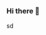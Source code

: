 ### Hi there 👋

<!--
**mudassirijaz786/mudassirijaz786** is a ✨ _special_ ✨ repository because its `README.md` (this file) appears on your GitHub profile.
[![Braydon's GitHub Banner](./assets/GitHubHeader.png)](https://braydoncoyer.dev)

Here are some ideas to get you started:

- 🔭 I’m currently working on ...
- 🌱 I’m currently learning ...
- 👯 I’m looking to collaborate on ...
- 🤔 I’m looking for help with ...
- 💬 Ask me about ...
- 📫 How to reach me: ...
- 😄 Pronouns: ...
- ⚡ Fun fact: ...
-->
sd
